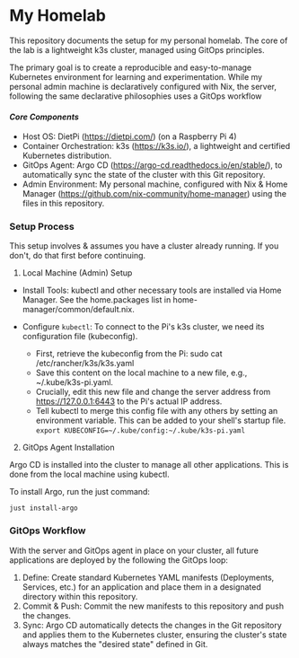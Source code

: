  # My Homelab

  This repository documents the setup for my personal homelab. The core of the lab
  is a lightweight k3s cluster, managed using GitOps principles.

  The primary goal is to create a reproducible and easy-to-manage Kubernetes
  environment for learning and experimentation. While my personal admin machine is
  declaratively configured with Nix, the server, following the same declarative philosophies uses a GitOps workflow

  #### *Core Components*

   * Host OS: DietPi (https://dietpi.com/) (on a Raspberry Pi 4)
   * Container Orchestration: k3s (https://k3s.io/), a lightweight and certified
     Kubernetes distribution.
   * GitOps Agent: Argo CD (https://argo-cd.readthedocs.io/en/stable/), to
     automatically sync the state of the cluster with this Git repository.
   * Admin Environment: My personal machine, configured with Nix & Home Manager
     (https://github.com/nix-community/home-manager) using the files in this
     repository.

  ### Setup Process

  This setup involves & assumes you have a cluster already running. 
  If you don't, do that first before continuing.
   
  1. Local Machine (Admin) Setup
   - Install Tools: kubectl and other necessary tools are installed via Home
      Manager. See the home.packages list in home-manager/common/default.nix.

   - Configure `kubectl`: To connect to the Pi's k3s cluster, we need its
      configuration file (kubeconfig).
       * First, retrieve the kubeconfig from the Pi: sudo cat
         /etc/rancher/k3s/k3s.yaml
       * Save this content on the local machine to a new file, e.g.,
         ~/.kube/k3s-pi.yaml.
       * Crucially, edit this new file and change the server address from
         https://127.0.0.1:6443 to the Pi's actual IP address.
       * Tell kubectl to merge this config file with any others by setting an
         environment variable. This can be added to your shell's startup file.
          `export KUBECONFIG=~/.kube/config:~/.kube/k3s-pi.yaml`

  2. GitOps Agent Installation

  Argo CD is installed into the cluster to manage all other applications. This is
  done from the local machine using kubectl.
  
  To install Argo, run the just command: 
  ```
  just install-argo
  ```
   
  ### GitOps Workflow
  With the server and GitOps agent in place on your cluster, all future applications 
  are deployed by the following the GitOps loop:

   1. Define: Create standard Kubernetes YAML manifests (Deployments, Services, etc.)
      for an application and place them in a designated directory within this
      repository.
   2. Commit & Push: Commit the new manifests to this repository and push the
      changes.
   3. Sync: Argo CD automatically detects the changes in the Git repository and
      applies them to the Kubernetes cluster, ensuring the cluster's state always
      matches the "desired state" defined in Git.
